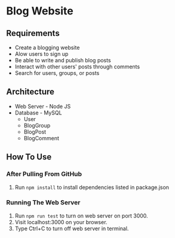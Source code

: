 # Blog Website

## Requirements
* Create a blogging website
* Alow users to sign up
* Be able to write and publish blog posts
* Interact with other users' posts through comments
* Search for users, groups, or posts

## Architecture
* Web Server - Node JS
* Database - MySQL
  * User
  * BlogGroup
  * BlogPost
  * BlogComment
## How To Use

### After Pulling From GitHub
1. Run `npm install` to install dependencies listed in package.json

### Running The Web Server
1. Run `npm run test` to turn on web server on port 3000.
2. Visit localhost:3000 on your browser.
3. Type Ctrl+C to turn off web server in terminal.